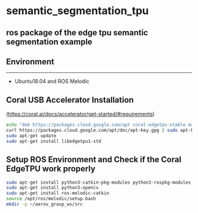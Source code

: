 # semantic_segmentation_tpu
ros package of the edge tpu semantic segmentation example
---
## Environment
---
- Ubuntu18.04 and ROS Melodic

## Coral USB Accelerator Installation
(https://coral.ai/docs/accelerator/get-started/#requirements)
```bash
echo "deb https://packages.cloud.google.com/apt coral-edgetpu-stable main" | sudo tee /etc/apt/sources.list.d/coral-edgetpu.list
curl https://packages.cloud.google.com/apt/doc/apt-key.gpg | sudo apt-key add -
sudo apt-get update
sudo apt-get install libedgetpu1-std
```

## Setup ROS Environment and Check if the Coral EdgeTPU work properly

```bash
sudo apt-get install python3-catkin-pkg-modules python3-rospkg-modules python3-venv python3-empy
sudo apt-get install python3-opencv
sudo apt-get install ros-melodic-catkin
source /opt/ros/melodic/setup.bash
mkdir -p ~/aerov_grasp_ws/src
```

